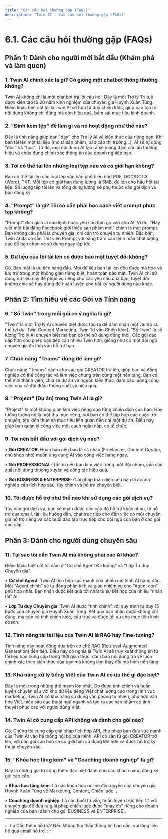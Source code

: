 ```yaml
---
title: "Các câu hỏi thường gặp (FAQs)"
description: "Twin AI - Các câu hỏi thường gặp (FAQs)"
---
```


# 6.1. Các câu hỏi thường gặp (FAQs)

## Phần 1: Dành cho người mới bắt đầu (Khám phá và làm quen)

### 1. Twin AI chính xác là gì? Có giống một chatbot thông thường không?

Twin AI không chỉ là một chatbot trả lời câu hỏi. Đây là một Trợ lý Trí tuệ được kiến tạo từ 20 năm kinh nghiệm của chuyên gia Huỳnh Xuân Tùng. Điểm khác biệt cốt lõi là Twin AI sở hữu tư duy chiến lược, giúp bạn tạo ra nội dung không chỉ đúng mà còn hiệu quả, bám sát mục tiêu kinh doanh.

### 2. "Đính kèm tệp" để làm gì và nó hoạt động như thế nào?

Đây là tính năng giúp bạn "dạy" cho Trợ lý AI về kiến thức của riêng bạn. Khi bạn tải lên một tài liệu (mô tả sản phẩm, báo cáo thị trường...), AI sẽ tự động "đọc" và "học". Từ đó, mọi nội dung AI tạo ra sẽ mang đậm dấu ấn thương hiệu và chứa đựng chính xác thông tin của doanh nghiệp bạn.

### 3. Tôi có thể tải lên những loại tệp nào và có giới hạn không?

Bạn có thể tải lên các loại tệp văn bản phổ biến như PDF, DOC/DOCX (Word), TXT. Mỗi tệp có giới hạn dung lượng là 5MB, đủ lớn cho hầu hết tài liệu. Số lượng tệp tải lên và tổng dung lượng sẽ phụ thuộc vào gói dịch vụ bạn đăng ký.

### 4. "Prompt" là gì? Tôi có cần phải học cách viết prompt phức tạp không?

"Prompt" đơn giản là câu lệnh hoặc yêu cầu bạn gõ vào cho AI. Ví dụ, "Hãy viết một bài đăng Facebook giới thiệu sản phẩm mới" chính là một prompt. Bạn không cần phải là chuyên gia, chỉ cần trò chuyện tự nhiên. Đặc biệt, Twin AI đã có sẵn Thư viện Prompt với hàng trăm câu lệnh mẫu chất lượng cao để bạn chọn và sử dụng ngay lập tức.

### 5. Dữ liệu của tôi tải lên có được bảo mật tuyệt đối không?

Có. Bảo mật là ưu tiên hàng đầu. Mọi dữ liệu bạn tải lên đều được mã hóa và lưu trữ trong một không gian riêng biệt, hoàn toàn bảo mật. Twin AI chỉ sử dụng dữ liệu này để phục vụ riêng cho các yêu cầu của bạn, tuyệt đối không chia sẻ hay dùng để huấn luyện cho bất kỳ người dùng nào khác.

## Phần 2: Tìm hiểu về các Gói và Tính năng

### 6. "Số Twin" trong mỗi gói có ý nghĩa là gì?

"Twin" là một Trợ lý AI chuyên biệt được tạo ra để đảm nhận một vai trò cụ thể (ví dụ: Twin Content Marketing, Twin Tư vấn Chiến lược). "Số Twin" là số lượng Trợ lý AI chuyên biệt mà bạn có thể sử dụng đồng thời. Các gói cao cấp hơn cho phép bạn tiếp cận nhiều Twin hơn, giống như có một đội ngũ chuyên gia đa lĩnh vực hỗ trợ bạn.

### 7. Chức năng "Teams" dùng để làm gì?

Chức năng "Teams" dành cho các gói CREATOR trở lên, giúp bạn và đồng nghiệp có thể cộng tác và làm việc chung trên cùng một nền tảng. Bạn có thể mời thành viên, chia sẻ dự án và nguồn kiến thức, đảm bảo luồng công việc của cả đội được thông suốt và hiệu quả.

### 8. "Project" (Dự án) trong Twin AI là gì?

"Project" là một không gian làm việc riêng cho từng chiến dịch của bạn. Hãy tưởng tượng nó là một thư mục riêng, nơi bạn có thể tập hợp các cuộc trò chuyện, tệp kiến thức và mục tiêu liên quan đến chỉ một dự án. Điều này giúp bạn quản lý công việc một cách ngăn nắp, có tổ chức.

### 9. Tôi nên bắt đầu với gói dịch vụ nào?

• **Gói CREATOR**: Hoàn hảo nếu bạn là cá nhân (Freelancer, Content Creator, chủ shop nhỏ) muốn ứng dụng AI vào công việc hàng ngày.

• **Gói PROFESSIONAL**: Tối ưu nếu bạn làm việc trong một đội nhóm, cần sản xuất nội dung thường xuyên và cộng tác hiệu quả.

• **Gói BUSINESS & ENTERPRISE**: Giải pháp toàn diện nếu bạn là doanh nghiệp cần tích hợp sâu, tùy chỉnh và hỗ trợ chuyên biệt.

### 10. Tôi được hỗ trợ như thế nào khi sử dụng các gói dịch vụ?

Tùy vào gói dịch vụ, bạn sẽ nhận được các cấp độ hỗ trợ khác nhau, từ hỗ trợ qua email, tài liệu hướng dẫn, chat trực tiếp cho đến việc có một chuyên gia hỗ trợ riêng và các buổi đào tạo trực tiếp cho đội ngũ của bạn ở các gói cao cấp.

## Phần 3: Dành cho người dùng chuyên sâu

### 11. Tại sao tôi cần Twin AI mà không phải các AI khác?

Điểm khác biệt cốt lõi nằm ở "Cơ chế Agent Đa luồng" và "Lớp Tư duy Chuyên gia".

• **Cơ chế Agent**: Twin AI tích hợp sức mạnh của nhiều mô hình AI hàng đầu. Một "Agent chính" sẽ tự động phân tích và giao nhiệm vụ cho "Agent con" phù hợp nhất. Bạn nhận được kết quả tốt nhất từ sự kết hợp của nhiều "nhân tài" AI.

• **Lớp Tư duy Chuyên gia**: Twin AI được "tinh chỉnh" với quy trình tư duy 15 bước của chuyên gia Huỳnh Xuân Tùng. Kết quả bạn nhận được không chỉ đúng, mà còn có tính chiến lược, cấu trúc và được tối ưu cho mục tiêu kinh doanh.

### 12. Tính năng tải tài liệu của Twin AI là RAG hay Fine-tuning?

Tính năng này hoạt động dựa trên cơ chế RAG (Retrieval-Augmented Generation) tiên tiến. Điều này có nghĩa là Twin AI sẽ truy xuất thông tin từ tài liệu bạn cung cấp trong thời gian thực, đảm bảo nội dung trả về luôn chính xác theo kiến thức của bạn mà không làm thay đổi mô hình nền tảng.

### 13. Khả năng xử lý tiếng Việt của Twin AI có ưu thế gì đặc biệt?

Đây là một trong những thế mạnh lớn nhất. Do được tinh chỉnh và huấn luyện chuyên sâu với kho dữ liệu tiếng Việt chất lượng cao trong lĩnh vực marketing, Twin AI có khả năng sử dụng văn phong tự nhiên, phù hợp văn hóa Việt, hiểu sâu các thuật ngữ ngành và tạo ra các sản phẩm có tính thuyết phục cao với người dùng Việt.

### 14. Twin AI có cung cấp API không và dành cho gói nào?

Có. Chúng tôi cung cấp giải pháp tích hợp API, cho phép bạn đưa sức mạnh của Twin AI vào hệ thống nội bộ của mình. API có sẵn từ gói CREATOR trở lên, với các gói cao hơn sẽ có giới hạn sử dụng lớn hơn và được hỗ trợ kỹ thuật chuyên sâu.

### 15. "Khóa học tặng kèm" và "Coaching doanh nghiệp" là gì?

Đây là những giá trị cộng thêm đặc biệt dành cho các khách hàng đăng ký gói cao cấp.

• **Khóa học tặng kèm**: Là các khóa học online độc quyền của chuyên gia Huỳnh Xuân Tùng về Marketing, Content, Chiến lược...

• **Coaching doanh nghiệp**: Là các buổi tư vấn, huấn luyện trực tiếp 1:1 với chuyên gia để đưa ra giải pháp chiến lược được "may đo" riêng cho doanh nghiệp của bạn (dành cho gói BUSINESS và ENTERPRISE).

---

::: tip Cần thêm hỗ trợ?
Nếu không tìm thấy thông tin bạn cần, vui lòng liên hệ qua [email hỗ trợ](mailto:agent.twinai@gmail.com).
:::
